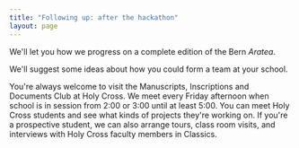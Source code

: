 ```yaml
---
title: "Following up: after the hackathon"
layout: page
---
```




We'll let you how we progress on a complete edition of the Bern *Aratea*.

We'll suggest some ideas about how you could form a team at your school.

You're always welcome to visit the Manuscripts, Inscriptions and Documents Club at Holy Cross.  We meet every Friday afternoon when school is in session from 2:00 or 3:00 until at least 5:00.  You can meet Holy Cross students and see what kinds of projects they're working on.  If you're a prospective student, we can also arrange tours, class room visits, and interviews with Holy Cross faculty members in Classics.
